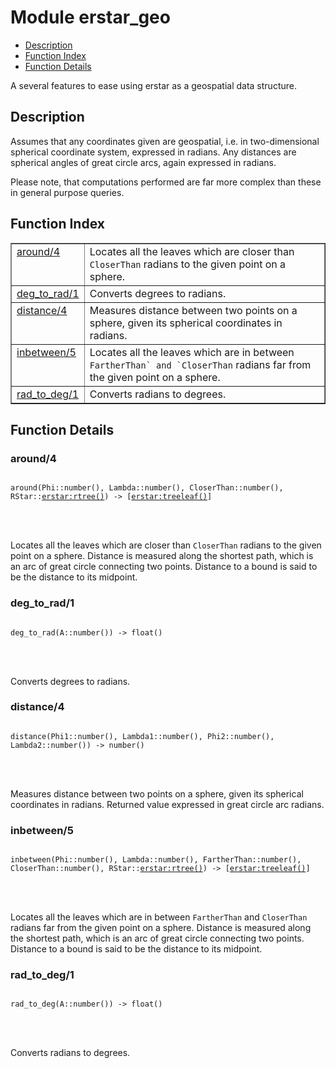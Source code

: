 

# Module erstar_geo #
* [Description](#description)
* [Function Index](#index)
* [Function Details](#functions)


A several features to ease using erstar as a geospatial data structure.

<a name="description"></a>

## Description ##



Assumes that any coordinates given are geospatial, i.e. in two-dimensional spherical
coordinate system, expressed in radians. Any distances are spherical angles of great
circle arcs, again expressed in radians.


Please note, that computations performed are far more complex than these in general
purpose queries.<a name="index"></a>

## Function Index ##


<table width="100%" border="1" cellspacing="0" cellpadding="2" summary="function index"><tr><td valign="top"><a href="#around-4">around/4</a></td><td>Locates all the leaves which are closer than <code>CloserThan</code> radians to
the given point on a sphere.</td></tr><tr><td valign="top"><a href="#deg_to_rad-1">deg_to_rad/1</a></td><td>Converts degrees to radians.</td></tr><tr><td valign="top"><a href="#distance-4">distance/4</a></td><td>Measures distance between two points on a sphere, given its spherical
coordinates in radians.</td></tr><tr><td valign="top"><a href="#inbetween-5">inbetween/5</a></td><td>Locates all the leaves which are in between <code>FartherThan` and `CloserThan</code>
radians far from the given point on a sphere.</td></tr><tr><td valign="top"><a href="#rad_to_deg-1">rad_to_deg/1</a></td><td>Converts radians to degrees.</td></tr></table>


<a name="functions"></a>

## Function Details ##

<a name="around-4"></a>

### around/4 ###


<pre><code>
around(Phi::number(), Lambda::number(), CloserThan::number(), RStar::<a href="erstar.md#type-rtree">erstar:rtree()</a>) -&gt; [<a href="erstar.md#type-treeleaf">erstar:treeleaf()</a>]
</code></pre>

<br></br>


Locates all the leaves which are closer than `CloserThan` radians to
the given point on a sphere.
Distance is measured along the shortest path, which is an arc of great circle
connecting two points.
Distance to a bound is said to be the distance to its midpoint.
<a name="deg_to_rad-1"></a>

### deg_to_rad/1 ###


<pre><code>
deg_to_rad(A::number()) -&gt; float()
</code></pre>

<br></br>


Converts degrees to radians.
<a name="distance-4"></a>

### distance/4 ###


<pre><code>
distance(Phi1::number(), Lambda1::number(), Phi2::number(), Lambda2::number()) -&gt; number()
</code></pre>

<br></br>


Measures distance between two points on a sphere, given its spherical
coordinates in radians. Returned value expressed in great circle arc radians.
<a name="inbetween-5"></a>

### inbetween/5 ###


<pre><code>
inbetween(Phi::number(), Lambda::number(), FartherThan::number(), CloserThan::number(), RStar::<a href="erstar.md#type-rtree">erstar:rtree()</a>) -&gt; [<a href="erstar.md#type-treeleaf">erstar:treeleaf()</a>]
</code></pre>

<br></br>


Locates all the leaves which are in between `FartherThan` and `CloserThan`
radians far from the given point on a sphere.
Distance is measured along the shortest path, which is an arc of great circle
connecting two points.
Distance to a bound is said to be the distance to its midpoint.
<a name="rad_to_deg-1"></a>

### rad_to_deg/1 ###


<pre><code>
rad_to_deg(A::number()) -&gt; float()
</code></pre>

<br></br>


Converts radians to degrees.
